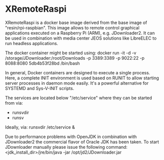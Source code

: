 # XRemoteRaspi
XRemoteRaspi is a docker base image derived from the base image of "resin/rpi-raspbian". This image allows to remote control graphical applications executed on a Raspberry Pi (ARM), e.g. JDownloader2. It can be used in combination with media center JEOS solutions like LibreELEC to run headless applications.

The docker container might be started using:
docker run -it -d -v /storage/JDownloader:/root/Downloads -p 3389:3389 -p 9022:22 -p 8088:8080 5db4b53f28bd /bin/bash

In general, Docker containers are designed to execute a single process. Here, a complete INIT environment is used based on RUNIT to allow starting server processes in daemon mode easily. It's a powerful alternative for SYSTEMD and Sys-V-INIT scripts.

The services are located below "/etc/service" where they can be started from via:
- runsvdir
- runsv

Ideally, via:
runsvdir /etc/service &

Due to performance problems with OpenJDK in combination with JDownloader2 the commercial flavor of Oracle JDK has been taken. To start JDownloader manually please issue the following command:
<jdk_install_dir>/jre/bin/java -jar /opt/jd2/JDownloader.jar
